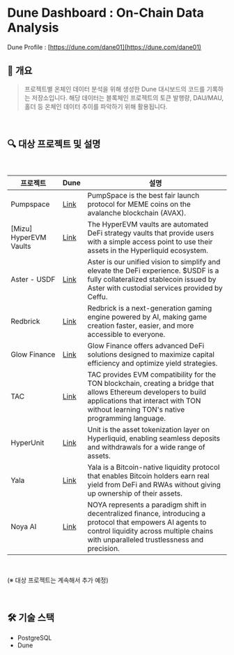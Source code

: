 # Dune Dashboard : On-Chain Data Analysis

Dune Profile : [https://dune.com/dane01](https://dune.com/dane01)
<br/>

## 📌 개요
> 프로젝트별 온체인 데이터 분석을 위해 생성한 Dune 대시보드의 코드를 기록하는 저장소입니다. 해당 데이터는 블록체인 프로젝트의 토큰 발행량, DAU/MAU, 홀더 등 온체인 데이터 추이를 파악하기 위해 활용됩니다.
<br/>

## 🔍 대상 프로젝트 및 설명

<br/>

| 프로젝트 | Dune | 설명 |
|------|---------|-------------|
| Pumpspace | [Link](https://dune.com/dane01/pumpspace) | PumpSpace is the best fair launch protocol for MEME coins on the avalanche blockchain (AVAX). |
| [Mizu] HyperEVM Vaults | [Link](https://dune.com/dane01/mizu-hyperevm-royco) | The HyperEVM vaults are automated DeFi strategy vaults that provide users with a simple access point to use their assets in the Hyperliquid ecosystem. |
| Aster - USDF | [Link](https://dune.com/dane01/aster-usdf) | Aster is our unified vision to simplify and elevate the DeFi experience. $USDF is a fully collateralized stablecoin issued by Aster with custodial services provided by Ceffu. |
| Redbrick | [Link](https://dune.com/dane01/redbrick) | Redbrick is a next-generation gaming engine powered by AI, making game creation faster, easier, and more accessible to everyone. |
| Glow Finance | [Link](https://dune.com/dane01/glow-finance) | Glow Finance offers advanced DeFi solutions designed to maximize capital efficiency and optimize yield strategies. |
| TAC | [Link](https://dune.com/dane01/tac-ecosystem-vault) | TAC provides EVM compatibility for the TON blockchain, creating a bridge that allows Ethereum developers to build applications that interact with TON without learning TON's native programming language. |
| HyperUnit | [Link](https://dune.com/dane01/hyperunit) | Unit is the asset tokenization layer on Hyperliquid, enabling seamless deposits and withdrawals for a wide range of assets. |
| Yala | [Link](https://dune.com/dane01/yala) | Yala is a Bitcoin-native liquidity protocol that enables Bitcoin holders earn real yield from DeFi and RWAs without giving up ownership of their assets. |
| Noya AI | [Link](https://dune.com/dane01/noya-ai) | NOYA represents a paradigm shift in decentralized finance, introducing a protocol that empowers AI agents to control liquidity across multiple chains with unparalleled trustlessness and precision. |
  
<br/>

(※ 대상 프로젝트는 계속해서 추가 예정)

<br/>

## 🛠️ 기술 스택
- PostgreSQL
- Dune
<br/>
